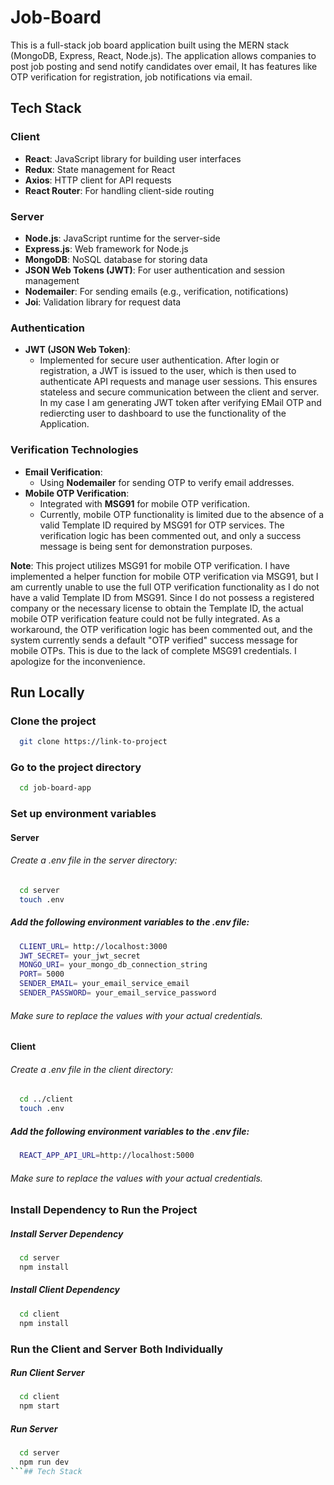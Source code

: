 
# Job-Board

This is a full-stack job board application built using the MERN stack (MongoDB, Express, React, Node.js). The application allows companies to post job posting and send notify candidates over email, It has features like OTP verification for registration, job notifications via email.

## Tech Stack

### Client
- **React**: JavaScript library for building user interfaces
- **Redux**: State management for React
- **Axios**: HTTP client for API requests
- **React Router**: For handling client-side routing

### Server
- **Node.js**: JavaScript runtime for the server-side
- **Express.js**: Web framework for Node.js
- **MongoDB**: NoSQL database for storing data
- **JSON Web Tokens (JWT)**: For user authentication and session management
- **Nodemailer**: For sending emails (e.g., verification, notifications)
- **Joi**: Validation library for request data

### Authentication
- **JWT (JSON Web Token)**: 
  - Implemented for secure user authentication. After login or registration, a JWT is issued to the user, which is then used to authenticate API requests and manage user sessions. This ensures stateless and secure communication between the client and server. In my case I am generating JWT token after verifying EMail OTP and rediercting user to dashboard to use the functionality of the Application.

### Verification Technologies
- **Email Verification**: 
  - Using **Nodemailer** for sending OTP to verify email addresses.
- **Mobile OTP Verification**:
  - Integrated with **MSG91** for mobile OTP verification.
  - Currently, mobile OTP functionality is limited due to the absence of a valid Template ID required by MSG91 for OTP services. The verification logic has been commented out, and only a success message is being sent for demonstration purposes.

**Note**: This project utilizes MSG91 for mobile OTP verification. I have implemented a helper function for mobile OTP verification via MSG91, but I am currently unable to use the full OTP verification functionality as I do not have a valid Template ID from MSG91. Since I do not possess a registered company or the necessary license to obtain the Template ID, the actual mobile OTP verification feature could not be fully integrated. As a workaround, the OTP verification logic has been commented out, and the system currently sends a default "OTP verified" success message for mobile OTPs. This is due to the lack of complete MSG91 credentials. I apologize for the inconvenience.
## Run Locally

### Clone the project

```bash
  git clone https://link-to-project
```
### Go to the project directory

```bash
  cd job-board-app
```
### Set up environment variables

#### Server
###### Create a .env file in the server directory:
```bash
  cd server
  touch .env
```
##### Add the following environment variables to the .env file:
```bash
  CLIENT_URL= http://localhost:3000
  JWT_SECRET= your_jwt_secret
  MONGO_URI= your_mongo_db_connection_string
  PORT= 5000
  SENDER_EMAIL= your_email_service_email
  SENDER_PASSWORD= your_email_service_password

```

###### Make sure to replace the values with your actual credentials.

#### Client
###### Create a .env file in the client directory:
```bash
  cd ../client
  touch .env
```
##### Add the following environment variables to the .env file:
```bash
  REACT_APP_API_URL=http://localhost:5000
```
###### Make sure to replace the values with your actual credentials.

### Install Dependency to Run the Project
##### Install Server Dependency
```bash
  cd server
  npm install
```
##### Install Client Dependency
```bash
  cd client
  npm install
```
### Run the Client and Server Both Individually
##### Run Client Server 
```bash
  cd client
  npm start
```
##### Run Server
```bash
  cd server
  npm run dev
```## Tech Stack
